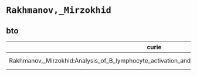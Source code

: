 # `Rakhmanov,_Mirzokhid`
## bto
| curie                                                                                                |   usages | nodes                                                                                                           |
|------------------------------------------------------------------------------------------------------|----------|-----------------------------------------------------------------------------------------------------------------|
| Rakhmanov,_Mirzokhid:Analysis_of_B_lymphocyte_activation_and_differentiation_by_expression_profiling |        1 | [http://purl.obolibrary.org/obo/BTO:0003104](https://bioregistry.io/http://purl.obolibrary.org/obo/BTO:0003104) |
